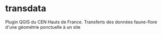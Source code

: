# transdata
Plugin QGIS du CEN Hauts de France. Transferts des données faune-flore d'une géométrie ponctuelle à un site
